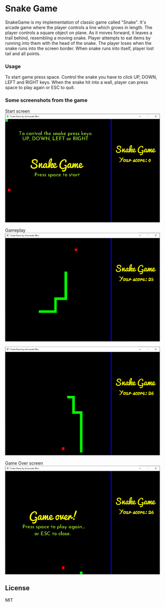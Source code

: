 # Snake Game

SnakeGame is my implementation of classic game called "Snake". It's arcade game where the player controls a line which grows in length. The player controls a square object on plane. As it moves forward, it leaves a trail behind, resembling a moving snake. Player attempts to eat items by running into them with the head of the snake. The player loses when the snake runs into the screen border. When snake runs into itself, player lost tail and all points. 

### Usage
To start game press space. Control the snake you have to click UP, DOWN, LEFT and RIGHT keys. When the snake hit into a wall, player can press space to play again or ESC to quit.

### Some screenshots from the game

Start screen
![Hero selection](https://github.com/aleksanderbies/SnakeGame/blob/master/images/screenshots/start_screen.png?raw=true)

Gameplay
![Gameplay1](https://github.com/aleksanderbies/SnakeGame/blob/master/images/screenshots/gameplay1.png?raw=true)

![Gameplay2](https://github.com/aleksanderbies/SnakeGame/blob/master/images/screenshots/gameplay2.png?raw=true)

Game Over screen
![Game Over Screen](https://github.com/aleksanderbies/SnakeGame/blob/master/images/screenshots/game_over_screen.png?raw=true)

License
----

MIT